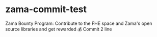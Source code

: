 # zama-commit-test
Zama Bounty Program: Contribute to the FHE space and Zama's open source libraries and get rewarded 💰
Commit 2 line
